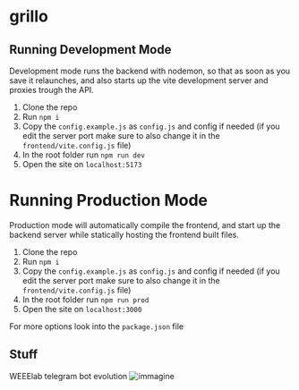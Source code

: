 # grillo


## Running Development Mode

Development mode runs the backend with nodemon, so that as soon as you save it relaunches, and also starts up the vite development server and proxies trough the API.

1. Clone the repo
2. Run `npm i`
3. Copy the `config.example.js` as `config.js` and config if needed (if you edit the server port make sure to also change it in the `frontend/vite.config.js` file)
4. In the root folder run `npm run dev`
5. Open the site on `localhost:5173`

# Running Production Mode

Production mode will automatically compile the frontend, and start up the backend server while statically hosting the frontend built files.

1. Clone the repo
2. Run `npm i`
3. Copy the `config.example.js` as `config.js` and config if needed (if you edit the server port make sure to also change it in the `frontend/vite.config.js` file)
4. In the root folder run `npm run prod`
5. Open the site on `localhost:3000`

For more options look into the `package.json` file


## Stuff
WEEElab telegram bot evolution
![immagine](https://github.com/WEEE-Open/grillo/assets/43443041/351b0317-4092-401f-a56f-2fe6c3902659)
